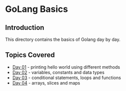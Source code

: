 # GoLang Basics

## Introduction

This directory contains the basics of Golang day by day.

## Topics Covered

- [Day 01](day_01) - printing hello world using different methods
- [Day 02](day_02) - variables, constants and data types
- [Day 03](day_03) - conditional statements, loops and functions
- [Day 04](day_04) - arrays, slices and maps
